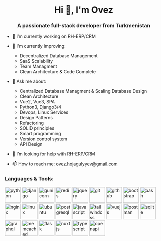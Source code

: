 <h1 align="center">Hi 👋, I'm Ovez</h1>
<h3 align="center">A passionate full-stack developer from Turkmenistan</h3>

<!--
<p float="left">
  <img height="170em" align="center" src="https://github-readme-stats.vercel.app/api?username=Hojagulyyev&show_icons=true&theme=tokyonight&count_private=true" />
  <img height="170em" align="center" src="https://github-readme-stats.vercel.app/api/top-langs/?username=Hojagulyyev&layout=compact&show_icons=true&theme=tokyonight&langs_count=8" />
</p>
-->


- 🔭 I’m currently working on RH-ERP/CRM
  
- 🌱 I'm currently improving:
  - Decentralized Database Management
  - SaaS Scalability
  - Team Managment
  - Clean Architecture & Code Complete
    
- 💬 Ask me about:
  - Centralized Database Managment & Scaling Database Design
  - Clean Architecture
  - Vue2, Vue3, SPA
  - Python3, Django3/4
  - Devops, Linux Services
  - Design Patterns
  - Refactoring
  - SOLID principles
  - Smart programming
  - Version control system
  - API Design
    
- 🤔 I’m looking for help with RH-ERP/CRM
  
- 📫 How to reach me: ovez.hojagulyyev@gmail.com

<h3 align="left">Languages & Tools:</h3>
<p align="left">

  <img src="https://www.vectorlogo.zone/logos/python/python-ar21.svg" alt="python" height="50"/>
  <img src="https://www.vectorlogo.zone/logos/djangoproject/djangoproject-ar21.svg" alt="django" height="50"/>
  <img src="https://www.vectorlogo.zone/logos/gunicorn/gunicorn-ar21.svg" alt="gunicorn" height="50"/>
  <img src="https://www.vectorlogo.zone/logos/redis/redis-ar21.svg" alt="redis" height="50"/>
  <img src="https://www.vectorlogo.zone/logos/jquery/jquery-ar21.svg" alt="jquery" height="50"/>
  <img src="https://www.vectorlogo.zone/logos/git-scm/git-scm-ar21.svg" alt="git" height="50"/>
  <img src="https://www.vectorlogo.zone/logos/github/github-ar21.svg" alt="github" height="50"/>
  <img src="https://www.vectorlogo.zone/logos/getbootstrap/getbootstrap-ar21.svg" alt="bootstrap" height="50"/>
  <img src="https://www.vectorlogo.zone/logos/gnu_bash/gnu_bash-ar21.svg" alt="bash" height="50"/>
  <img src="https://www.vectorlogo.zone/logos/nginx/nginx-ar21.svg" alt="nginx" height="50"/>
  <img src="https://www.vectorlogo.zone/logos/linux/linux-ar21.svg" alt="linux" height="50"/>
  <img src="https://www.vectorlogo.zone/logos/ubuntu/ubuntu-ar21.svg" alt="ubuntu" height="50"/>
  <img src="https://www.vectorlogo.zone/logos/postgresql/postgresql-ar21.svg" alt="postgresql" height="50"/>
  <img src="https://www.vectorlogo.zone/logos/javascript/javascript-ar21.svg" alt="javascript" height="50"/>
  <img src="https://www.vectorlogo.zone/logos/tailwindcss/tailwindcss-ar21.svg" alt="tailwindcss" height="50"/>
  <img src="https://www.vectorlogo.zone/logos/vuejs/vuejs-ar21.svg" alt="vuejs" height="50"/>
  <img src="https://www.vectorlogo.zone/logos/getpostman/getpostman-ar21.svg" alt="postman" height="50"/>
  <img src="https://www.vectorlogo.zone/logos/sqlite/sqlite-ar21.svg" alt="sqlite" height="50"/>
  <img src="https://www.vectorlogo.zone/logos/graphql/graphql-ar21.svg" alt="graphql" height="50"/>
  <img src="https://www.vectorlogo.zone/logos/memcached/memcached-ar21.svg" alt="memcached" height="50"/>
  <img src="https://www.vectorlogo.zone/logos/pocoo_flask/pocoo_flask-ar21.svg" alt="flask" height="50"/>
  <img src="https://www.vectorlogo.zone/logos/nuxtjs/nuxtjs-ar21.svg" alt="nuxtjs" height="50"/>
  <img src="https://www.vectorlogo.zone/logos/typescriptlang/typescriptlang-ar21.svg" alt="typescript" height="50"/>
  <img src="https://www.vectorlogo.zone/logos/openapis/openapis-ar21.svg" alt="openapi" height="50"/>
</p>

<!--
**Hojagulyyev/Hojagulyyev** is a ✨ _special_ ✨ repository because its `README.md` (this file) appears on your GitHub profile.

Here are some ideas to get you started:

- 🔭 I’m currently working on ...
- 🌱 I’m currently learning ...
- 👯 I’m looking to collaborate on ...
- 🤔 I’m looking for help with ...
- 💬 Ask me about ...
- 📫 How to reach me: ...
- 😄 Pronouns: ...
- ⚡ Fun fact: ...
-->

